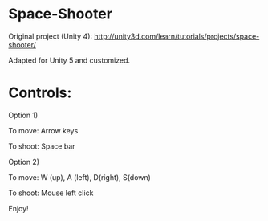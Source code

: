 # Space-Shooter

Original project (Unity 4): http://unity3d.com/learn/tutorials/projects/space-shooter/

Adapted for Unity 5 and customized.


# Controls:

Option 1)
 
  To move: Arrow keys
  
  To shoot: Space bar
  
Option 2)
 
  To move: W (up), A (left), D(right), S(down)
  
  To shoot: Mouse left click
  

Enjoy!
